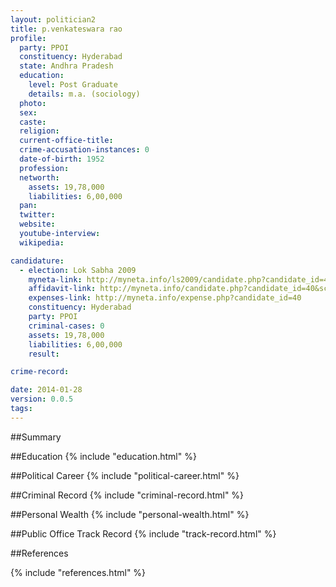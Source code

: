 ```yaml
---
layout: politician2
title: p.venkateswara rao
profile: 
  party: PPOI
  constituency: Hyderabad
  state: Andhra Pradesh
  education: 
    level: Post Graduate
    details: m.a. (sociology)
  photo: 
  sex: 
  caste: 
  religion: 
  current-office-title: 
  crime-accusation-instances: 0
  date-of-birth: 1952
  profession: 
  networth: 
    assets: 19,78,000
    liabilities: 6,00,000
  pan: 
  twitter: 
  website: 
  youtube-interview: 
  wikipedia: 

candidature: 
  - election: Lok Sabha 2009
    myneta-link: http://myneta.info/ls2009/candidate.php?candidate_id=40
    affidavit-link: http://myneta.info/candidate.php?candidate_id=40&scan=original
    expenses-link: http://myneta.info/expense.php?candidate_id=40
    constituency: Hyderabad 
    party: PPOI
    criminal-cases: 0
    assets: 19,78,000
    liabilities: 6,00,000
    result:  

crime-record: 

date: 2014-01-28
version: 0.0.5
tags: 
---
```

##Summary


##Education
{% include "education.html" %}


##Political Career
{% include "political-career.html" %}


##Criminal Record
{% include "criminal-record.html" %}


##Personal Wealth
{% include "personal-wealth.html" %}


##Public Office Track Record
{% include "track-record.html" %}


##References


{% include "references.html" %}